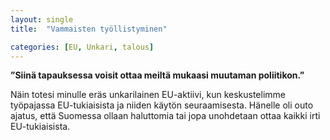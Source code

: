 ```yaml
---
layout: single
title:  "Vammaisten työllistyminen"

categories: [EU, Unkari, talous]
---
```


**”Siinä tapauksessa voisit ottaa meiltä mukaasi muutaman poliitikon.”**

Näin totesi minulle eräs unkarilainen EU-aktiivi, kun keskustelimme työpajassa EU-tukiaisista ja niiden käytön seuraamisesta. Hänelle oli outo ajatus, että Suomessa ollaan haluttomia tai jopa unohdetaan ottaa kaikki irti EU-tukiaisista.
